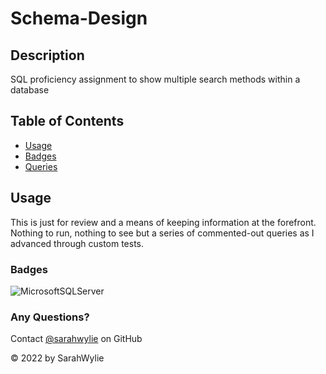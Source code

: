 # Schema-Design

## Description
SQL proficiency assignment to show multiple search methods within a database

## Table of Contents
* [Usage](#usage)
* [Badges](#badges)
* [Queries](#any-questions)

## Usage
This is just for review and a means of keeping information at the forefront. Nothing to run, nothing to see but a series of commented-out queries as I advanced through custom tests.

### Badges
![MicrosoftSQLServer](https://img.shields.io/badge/Microsoft%20SQL%20Sever-CC2927?style=for-the-badge&logo=microsoft%20sql%20server&logoColor=white)

### Any Questions?
Contact [@sarahwylie](https://github.com/sarahwylie) on GitHub

© 2022 by SarahWylie
